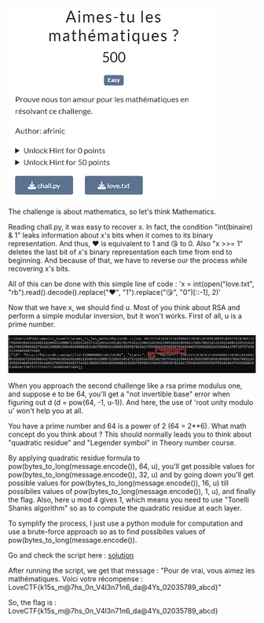 ![Challenge Description](files/chall.png)

The challenge is about mathematics, so let's think Mathematics.

Reading chall.py, it was easy to recover x. In fact, the condition "int(binaire) & 1" leaks information about x's bits when it comes to its binary representation. And thus, ❤️ is equivalent to 1 and 😘 to 0. Also "x >>= 1" deletes the last bit of x's binary representation each time from end to beginning. And because of that, we have to reverse our the process while recovering x's bits.

All of this can be done with this simple line of code : 'x = int(open("love.txt", "rb").read().decode().replace("❤️", "1").replace("😘", "0")[::-1], 2)'

Now that we have x, we should find u.
Most of you think about RSA and perform a simple modular inversion, but it won't works.
First of all, u is a prime number.

![u is prime](files/proof_of_work.png)

When you approach the second challenge like a rsa prime modulus one, and suppose e to be 64, you'll get a "not invertible base" error when figuring out d (d = pow(64, -1, u-1)). And here, the use of 'root unity modulo u' won't help you at all.

You have a prime number and 64 is a power of 2 (64 = 2**6). What math concept do you think about ?
This should normally leads you to think about "quadratic residue" and "Legender symbol" in Theory number course.

By applying quadratic residue formula to pow(bytes_to_long(message.encode()), 64, u), you'll get possible values for pow(bytes_to_long(message.encode()), 32, u) and by going down you'll get possible values for pow(bytes_to_long(message.encode()), 16, u) till possibiles values of pow(bytes_to_long(message.encode()), 1, u), and finally the flag. Also, here u mod 4 gives 1, which means you need to use "Tonelli Shanks algorithm" so as to compute the quadratic residue at each layer.

To symplify the process, I just use a python module for computation and use a brute-force approach so as to find possibiles values of pow(bytes_to_long(message.encode()).

Go and check the script here : [solution](files/solve.py)

After running the script, we get that message : "Pour de vrai, vous aimez les mathématiques. Voici votre récompense : LoveCTF{k15s_m@7hs_0n_V4l3n71n6_da@4Ys_02035789_abcd}"

So, the flag is : LoveCTF{k15s_m@7hs_0n_V4l3n71n6_da@4Ys_02035789_abcd}